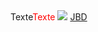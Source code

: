 <HTML><HEAD></HEAD>Texte<FONT color="red">Texte</FONT>
<BODY><IMG src="https://www.gettyimages.fr/gi-resources/images/RoyaltyFree/Apr17Update/ColourSurge1.jpg">
<A href="https://lyc-dumas-ales.ac-montpellier.fr/">JBD</A>
</body>
</html>


